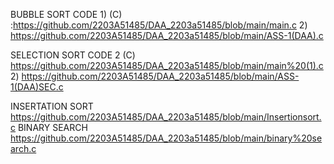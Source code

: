 BUBBLE SORT CODE 1) (C) :https://github.com/2203A51485/DAA_2203a51485/blob/main/main.c
                 2) https://github.com/2203A51485/DAA_2203a51485/blob/main/ASS-1(DAA).c
                 
SELECTION SORT CODE 2 (C) https://github.com/2203A51485/DAA_2203a51485/blob/main/main%20(1).c
2) https://github.com/2203A51485/DAA_2203a51485/blob/main/ASS-1(DAA)SEC.c

INSERTATION SORT https://github.com/2203A51485/DAA_2203a51485/blob/main/Insertionsort.c
BINARY SEARCH https://github.com/2203A51485/DAA_2203a51485/blob/main/binary%20search.c
